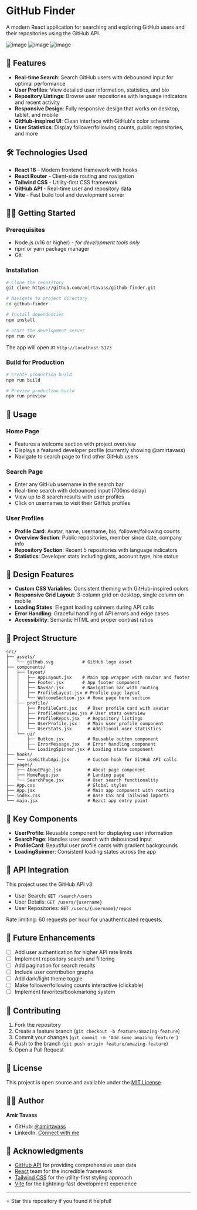 # GitHub Finder

A modern React application for searching and exploring GitHub users and their repositories using the GitHub API.

![image](https://github.com/user-attachments/assets/061e11ae-d706-4189-b6c6-b70f6aabbb99)
![image](https://github.com/user-attachments/assets/835abd5e-3b38-4fe1-b03b-6d02360f0389)
![image](https://github.com/user-attachments/assets/6caf98c6-6c94-48a6-8b05-12ea6154926e)




## 🚀 Features

- **Real-time Search**: Search GitHub users with debounced input for optimal performance
- **User Profiles**: View detailed user information, statistics, and bio
- **Repository Listings**: Browse user repositories with language indicators and recent activity
- **Responsive Design**: Fully responsive design that works on desktop, tablet, and mobile
- **GitHub-inspired UI**: Clean interface with GitHub's color scheme
- **User Statistics**: Display follower/following counts, public repositories, and more

## 🛠️ Technologies Used

- **React 18** - Modern frontend framework with hooks
- **React Router** - Client-side routing and navigation
- **Tailwind CSS** - Utility-first CSS framework
- **GitHub API** - Real-time user and repository data
- **Vite** - Fast build tool and development server

## 🏃‍♂️ Getting Started

### Prerequisites
- Node.js (v16 or higher) - *for development tools only*
- npm or yarn package manager
- Git

### Installation

```bash
# Clone the repository
git clone https://github.com/amirtavass/github-finder.git

# Navigate to project directory
cd github-finder

# Install dependencies
npm install

# Start the development server
npm run dev
```

The app will open at `http://localhost:5173`

### Build for Production

```bash
# Create production build
npm run build

# Preview production build
npm run preview
```

## 📱 Usage

### Home Page
- Features a welcome section with project overview
- Displays a featured developer profile (currently showing @amirtavass)
- Navigate to search page to find other GitHub users

### Search Page
- Enter any GitHub username in the search bar
- Real-time search with debounced input (700ms delay)
- View up to 8 search results with user profiles
- Click on usernames to visit their GitHub profiles

### User Profiles
- **Profile Card**: Avatar, name, username, bio, follower/following counts
- **Overview Section**: Public repositories, member since date, company info
- **Repository Section**: Recent 5 repositories with language indicators
- **Statistics**: Developer stats including gists, account type, hire status

## 🎨 Design Features

- **Custom CSS Variables**: Consistent theming with GitHub-inspired colors
- **Responsive Grid Layout**: 3-column grid on desktop, single column on mobile
- **Loading States**: Elegant loading spinners during API calls
- **Error Handling**: Graceful handling of API errors and edge cases
- **Accessibility**: Semantic HTML and proper contrast ratios

## 🔧 Project Structure

```
src/
├── assets/
│   └── github.svg           # GitHub logo asset
├── components/
│   ├── layout/
│   │   ├── AppLayout.jsx    # Main app wrapper with navbar and footer
│   │   ├── Footer.jsx       # App footer component
│   │   ├── NavBar.jsx       # Navigation bar with routing
│   │   ├── ProfileLayout.jsx # Profile page layout
│   │   └── WelcomeSection.jsx # Home page hero section
│   ├── profile/
│   │   ├── ProfileCard.jsx    # User profile card with avatar
│   │   ├── ProfileOverview.jsx # User stats overview
│   │   ├── ProfileRepos.jsx   # Repository listings
│   │   ├── UserProfile.jsx    # Main user profile component
│   │   └── UserStats.jsx      # Additional user statistics
│   └── ui/
│       ├── Button.jsx         # Reusable button component
│       ├── ErrorMessage.jsx   # Error handling component
│       └── LoadingSpinner.jsx # Loading state component
├── hooks/
│   └── useGithubApi.jsx       # Custom hook for GitHub API calls
├── pages/
│   ├── AboutPage.jsx          # About page component
│   ├── HomePage.jsx           # Landing page
│   └── SearchPage.jsx         # User search functionality
├── App.css                    # Global styles
├── App.jsx                    # Main app component with routing
├── index.css                  # Base CSS and Tailwind imports
└── main.jsx                   # React app entry point
```

## 🌟 Key Components

- **UserProfile**: Reusable component for displaying user information
- **SearchPage**: Handles user search with debounced input
- **ProfileCard**: Beautiful user profile cards with gradient backgrounds
- **LoadingSpinner**: Consistent loading states across the app

## 🔗 API Integration

This project uses the GitHub API v3:
- User Search: `GET /search/users`
- User Details: `GET /users/{username}`
- User Repositories: `GET /users/{username}/repos`

Rate limiting: 60 requests per hour for unauthenticated requests.

## 🚀 Future Enhancements

- [ ] Add user authentication for higher API rate limits
- [ ] Implement repository search and filtering
- [ ] Add pagination for search results
- [ ] Include user contribution graphs
- [ ] Add dark/light theme toggle
- [ ] Make follower/following counts interactive (clickable)
- [ ] Implement favorites/bookmarking system

## 🤝 Contributing

1. Fork the repository
2. Create a feature branch (`git checkout -b feature/amazing-feature`)
3. Commit your changes (`git commit -m 'Add some amazing feature'`)
4. Push to the branch (`git push origin feature/amazing-feature`)
5. Open a Pull Request

## 📄 License

This project is open source and available under the [MIT License](LICENSE).

## 👨‍💻 Author

**Amir Tavass**
- GitHub: [@amirtavass](https://github.com/amirtavass)
- LinkedIn: [Connect with me](https://linkedin.com/in/your-profile)

## 🙏 Acknowledgments

- [GitHub API](https://docs.github.com/en/rest) for providing comprehensive user data
- [React](https://reactjs.org/) team for the incredible framework
- [Tailwind CSS](https://tailwindcss.com/) for the utility-first styling approach
- [Vite](https://vitejs.dev/) for the lightning-fast development experience

---

⭐ Star this repository if you found it helpful!
